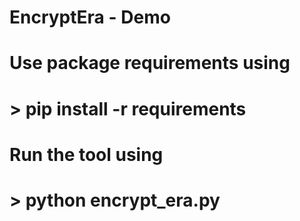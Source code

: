 # EncryptEra - Demo

# Use package requirements using
# > pip install -r requirements

# Run the tool using
# > python encrypt_era.py